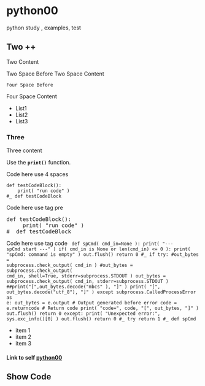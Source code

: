 # python00
python study , examples, test

## Two ++
Two Content

  Two Space Before
Two Space Content 

    Four Space Before
Four Space Content 

- List1
- List2
- List3

### Three ###
Three content

Use the **`print()`** function.

Code here use 4 spaces

    def testCodeBlock():
        print( "run code" )
    #_ def testCodeBlock

Code here use tag pre
<pre class="prettyprint linenums">
def testCodeBlock():
     print( "run code" )
#_ def testCodeBlock
</pre>

Code here use tag code
<code>
def spCmd( cmd_in=None ):
	print( "--- spCmd start ---" )
	if( cmd_in is None or len(cmd_in) <= 0 ):
		print( "spCmd: command is empty" )
		out.flush()
		return 0
	#_ if
	try:
		#out_bytes = subprocess.check_output( cmd_in )
		#out_bytes = subprocess.check_output( cmd_in, shell=True, stderr=subprocess.STDOUT )
		out_bytes = subprocess.check_output( cmd_in, stderr=subprocess.STDOUT )
		##print("[",out_bytes.decode("mbcs" ), "]" )
		print( "[", out_bytes.decode("utf_8"), "]" )
	except subprocess.CalledProcessError as e:
		out_bytes = e.output  # Output generated before error
		code = e.returncode  # Return code
		print( "code=", code, "[", out_bytes, "]" )
		out.flush()
		return 0
	except:
		print( "Unexpected error:", sys.exc_info()[0] )
		out.flush()
		return 0
	#_ try
	return 1
#_ def spCmd
</code>

+ item 1
+ item 2
+ item 3

#### Link to self [python00][]

## Show Code
<script src="https://gist.github.com/arioso27/c5d9879c3b91e1366b7d36c859f1a0af.js"></script>


[python00]: https://github.com/arioso27/python00 "python00 URL"

<script src="https://cdn.rawgit.com/google/code-prettify/master/loader/run_prettify.js"></script>
